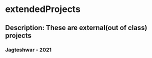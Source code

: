 # extendedProjects 
## Description: These are external(out of class) projects
### Jagteshwar - 2021
